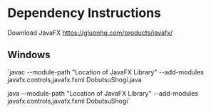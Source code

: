 # Dependency Instructions

Download JavaFX
https://gluonhq.com/products/javafx/

## Windows
`javac --module-path "Location of JavaFX Library" --add-modules javafx.controls,javafx.fxml DobutsuShogi.java

java --module-path "Location of JavaFX Library" --add-modules javafx.controls,javafx.fxml DobutsuShogi`
